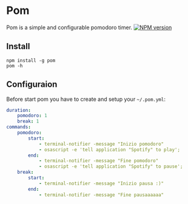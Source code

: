 # Pom
Pom is a simple and configurable pomodoro timer.
[![NPM version](https://badge.fury.io/js/pom.png)](http://badge.fury.io/js/pom)

## Install
```
npm install -g pom
pom -h
```

## Configuraion
Before start pom you have to create and setup your `~/.pom.yml`:
```yml
duration:
    pomodoro: 1
    break: 1
commands:
    pomodoro:
        start:
            - terminal-notifier -message "Inizio pomodoro"
            - osascript -e 'tell application "Spotify" to play';
        end:
            - terminal-notifier -message "Fine pomodoro"
            - osascript -e 'tell application "Spotify" to pause';
    break:
        start:
            - terminal-notifier -message "Inizio pausa :)"
        end:
            - terminal-notifier -message "Fine pausaaaaaa"
```
